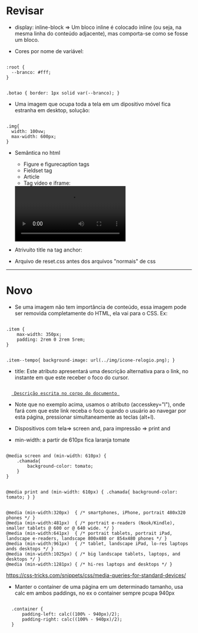 # Revisar

- display: inline-block
  => Um bloco inline é colocado inline (ou seja, na mesma linha do conteúdo adjacente), mas comporta-se como se fosse um bloco.

- Cores por nome de variável:

<code>
:root {
  --branco: #fff;
}

.botao {
border: 1px solid var(--branco);
}
</code>

- Uma imagem que ocupa toda a tela em um dipositivo móvel fica estranha em desktop, solução:

<code>
.img{
  width: 100vw;
  max-width: 600px;
}
</code>

- Semântica no html

  - Figure e figurecaption tags
  - Fieldset tag
  - Article
  - Tag video e iframe:

  <video src="" controls>
  <iframe width="100%" height="315" src="https://www.youtube.com/" title="YouTube video player" frameborder="0" allow="accelerometer; autoplay; clipboard-write; encrypted-media; gyroscope; picture-in-picture" allowfullscreen></iframe>

- Atrivuito title na tag anchor:

- Arquivo de reset.css antes dos arquivos "normais" de css
---

# Novo

- Se uma imagem não tem importância de conteúdo, essa imagem pode ser removida completamente do HTML, ela vai para o CSS. Ex:

<code>
.item {
    max-width: 350px;
    padding: 2rem 0 2rem 5rem;
}

.item--tempo{
background-image: url(../img/icone-relogio.png);
}
</code>

- title: Este atributo apresentará uma descrição alternativa para o link, no instante em que este receber o foco do cursor.

<code>
  <a href="url" accesskey="l" title="Descrição usando o atributo title"> Descrição escrita no corpo do documento </a>
</code>

  - Note que no exemplo acima, usamos o atributo (accesskey="l"), onde fará com que este link receba o foco quando o usuário ao navegar por esta página, pressionar simultaneamente as teclas (alt+l).

- Dispositivos com tela=> screen and, para impressão => print and 
- min-width: a partir de 610px fica laranja tomate 

<code>
@media screen and (min-width: 610px) {
    .chamada{
        background-color: tomato;
    }
}

@media print and (min-width: 610px) {
    .chamada{
        background-color: tomato;
    }
}
</code>

<code>
@media (min-width:320px)  { /* smartphones, iPhone, portrait 480x320 phones */ }
@media (min-width:481px)  { /* portrait e-readers (Nook/Kindle), smaller tablets @ 600 or @ 640 wide. */ }
@media (min-width:641px)  { /* portrait tablets, portrait iPad, landscape e-readers, landscape 800x480 or 854x480 phones */ }
@media (min-width:961px)  { /* tablet, landscape iPad, lo-res laptops ands desktops */ }
@media (min-width:1025px) { /* big landscape tablets, laptops, and desktops */ }
@media (min-width:1281px) { /* hi-res laptops and desktops */ }
</code>

https://css-tricks.com/snippets/css/media-queries-for-standard-devices/

- Manter o container de uma página em um determinado tamanho, usa calc em ambos paddings, no ex o container sempre pcupa 940px
<code>
  .container {
      padding-left: calc((100% - 940px)/2);
      padding-right: calc((100% - 940px)/2);
  }
</code>